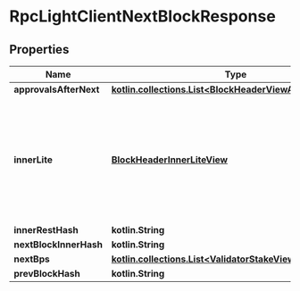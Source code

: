 
# RpcLightClientNextBlockResponse

## Properties
| Name | Type | Description | Notes |
| ------------ | ------------- | ------------- | ------------- |
| **approvalsAfterNext** | [**kotlin.collections.List&lt;BlockHeaderViewApprovalsInner&gt;**](BlockHeaderViewApprovalsInner.md) |  |  [optional] |
| **innerLite** | [**BlockHeaderInnerLiteView**](BlockHeaderInnerLiteView.md) | Inner part of the block header that gets hashed, split into two parts, one that is sent    to light clients, and the rest |  [optional] |
| **innerRestHash** | **kotlin.String** |  |  [optional] |
| **nextBlockInnerHash** | **kotlin.String** |  |  [optional] |
| **nextBps** | [**kotlin.collections.List&lt;ValidatorStakeView&gt;**](ValidatorStakeView.md) |  |  [optional] |
| **prevBlockHash** | **kotlin.String** |  |  [optional] |



